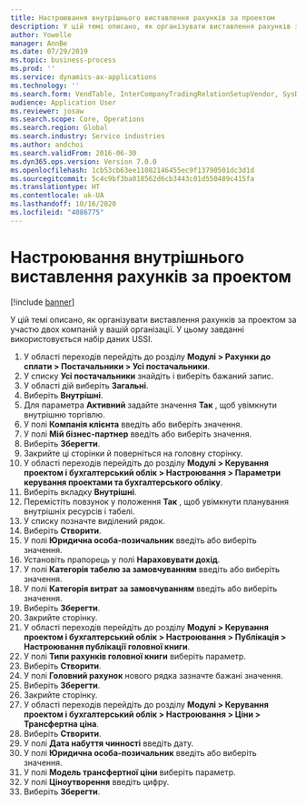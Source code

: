 ```yaml
---
title: Настроювання внутрішнього виставлення рахунків за проектом
description: У цій темі описано, як організувати виставлення рахунків за проектом за участю двох компаній у вашій організації.
author: Yowelle
manager: AnnBe
ms.date: 07/29/2019
ms.topic: business-process
ms.prod: ''
ms.service: dynamics-ax-applications
ms.technology: ''
ms.search.form: VendTable, InterCompanyTradingRelationSetupVendor, SysDataAreaSelectLookup, ProjParameters, ProjPosting, ProjTransferPrice
audience: Application User
ms.reviewer: josaw
ms.search.scope: Core, Operations
ms.search.region: Global
ms.search.industry: Service industries
ms.author: andchoi
ms.search.validFrom: 2016-06-30
ms.dyn365.ops.version: Version 7.0.0
ms.openlocfilehash: 1cb53cb63ee11082146455ec9f13790501dc3d1d
ms.sourcegitcommit: 5c4c9bf3ba018562d6cb3443c01d550489c415fa
ms.translationtype: HT
ms.contentlocale: uk-UA
ms.lasthandoff: 10/16/2020
ms.locfileid: "4086775"
---
```

# <a name="configure-intercompany-project-invoicing"></a>Настроювання внутрішнього виставлення рахунків за проектом

[!include [banner](../../includes/banner.md)]

У цій темі описано, як організувати виставлення рахунків за проектом за участю двох компаній у вашій організації. У цьому завданні використовується набір даних USSI.

1. У області переходів перейдіть до розділу **Модулі > Рахунки до сплати > Постачальники > Усі постачальники**.
2. У списку **Усі постачальники** знайдіть і виберіть бажаний запис.
3. У області дій виберіть **Загальні**.
4. Виберіть **Внутрішні**.
5. Для параметра **Активний** задайте значення **Так** , щоб увімкнути внутрішню торгівлю.
6. У полі **Компанія клієнта** введіть або виберіть значення.
7. У полі **Мій бізнес-партнер** введіть або виберіть значення.
8. Виберіть **Зберегти**.
9. Закрийте ці сторінки й поверніться на головну сторінку.
10. У області переходів перейдіть до розділу **Модулі > Керування проектом і бухгалтерський облік > Настроювання > Параметри керування проектами та бухгалтерського обліку**.
11. Виберіть вкладку **Внутрішні**.
12. Перемістіть повзунок у положення **Так** , щоб увімкнути планування внутрішніх ресурсів і табелі.
13. У списку позначте виділений рядок.
14. Виберіть **Створити**.
15. У полі **Юридична особа-позичальник** введіть або виберіть значення.
16. Установіть прапорець у полі **Нараховувати дохід**.
17. У полі **Категорія табелю за замовчуванням** введіть або виберіть значення.
18. У полі **Категорія витрат за замовчуванням** введіть або виберіть значення.
19. Виберіть **Зберегти**.
20. Закрийте сторінку.
21. У області переходів перейдіть до розділу **Модулі > Керування проектом і бухгалтерський облік > Настроювання > Публікація > Настроювання публікації головної книги**.
22. У полі **Типи рахунків головної книги** виберіть параметр.
23. Виберіть **Створити**.
24. У полі **Головний рахунок** нового рядка зазначте бажані значення.
25. Виберіть **Зберегти**.
26. Закрийте сторінку.
27. У області переходів перейдіть до розділу **Модулі > Керування проектом і бухгалтерський облік > Настроювання > Ціни > Трансфертна ціна**.
28. Виберіть **Створити**.
29. У полі **Дата набуття чинності** введіть дату.
30. У полі **Юридична особа-позичальник** введіть або виберіть значення.
31. У полі **Модель трансфертної ціни** виберіть параметр.
32. У полі **Ціноутворення** введіть цифру.
33. Виберіть **Зберегти**.

